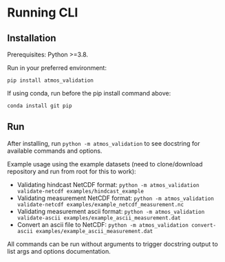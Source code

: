 # Running CLI

## Installation

Prerequisites: Python >=3.8.

Run in your preferred environment:

```pip install atmos_validation```

If using conda, run before the pip install command above:

```conda install git pip```

## Run

After installing, run ```python -m atmos_validation``` to see docstring for available commands and options.

Example usage using the example datasets (need to clone/download repository and run from root for this to work):

- Validating hindcast NetCDF format: ```python -m atmos_validation validate-netcdf examples/hindcast_example```
- Validating measurement NetCDF format: ```python -m atmos_validation validate-netcdf examples/example_netcdf_measurement.nc```
- Validating measurement ascii format: ```python -m atmos_validation validate-ascii examples/example_ascii_measurement.dat```
- Convert an ascii file to NetCDF: ```python -m atmos_validation convert-ascii examples/example_ascii_measurement.dat```

All commands can be run without arguments to trigger docstring output to list args and options documentation.
